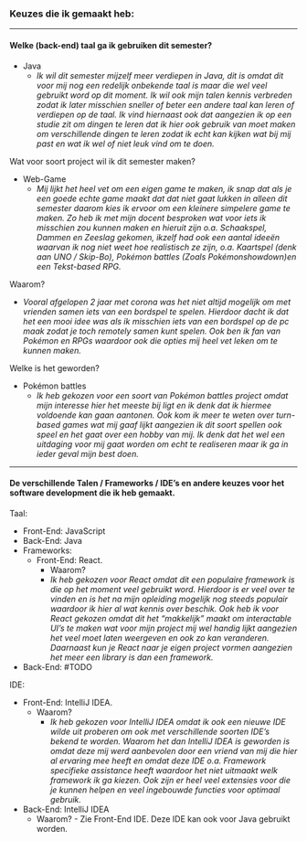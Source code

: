 ### Keuzes die ik gemaakt heb:
---

#### Welke (back-end) taal ga ik gebruiken dit semester?
- Java
	 - *Ik wil dit semester mijzelf meer verdiepen in Java, dit is omdat dit voor mij nog een redelijk onbekende taal is maar die wel veel gebruikt word op dit moment. Ik wil ook mijn talen kennis verbreden zodat ik later misschien sneller of beter een andere taal kan leren of verdiepen op de taal. Ik vind hiernaast ook dat aangezien ik op een studie zit om dingen te leren dat ik hier ook gebruik van moet maken om verschillende dingen te leren zodat ik echt kan kijken wat bij mij past en wat ik wel of niet leuk vind om te doen.*

Wat voor soort project wil ik dit semester maken?
- Web-Game
	 - *Mij lijkt het heel vet om een eigen game te maken, ik snap dat als je een goede echte game maakt dat dat niet gaat lukken in alleen dit semester daarom kies ik ervoor om een kleinere simpelere game te maken. Zo heb ik met mijn docent besproken wat voor iets ik misschien zou kunnen maken en hieruit zijn o.a. Schaakspel, Dammen en Zeeslag gekomen, ikzelf had ook een aantal ideeën waarvan ik nog niet weet hoe realistisch ze zijn, o.a. Kaartspel (denk aan UNO / Skip-Bo), Pokémon battles (Zoals Pokémonshowdown)en een Tekst-based RPG.*

Waarom?
 - *Vooral afgelopen 2 jaar met corona was het niet altijd mogelijk om met vrienden samen iets van een bordspel te spelen. Hierdoor dacht ik dat het een mooi idee was als ik misschien iets van een bordspel op de pc maak zodat je toch remotely samen kunt spelen. Ook ben ik fan van Pokémon en RPGs waardoor ook die opties mij heel vet leken om te kunnen maken.*
  
  Welke is het geworden?
- Pokémon battles
	- *Ik heb gekozen voor een soort van Pokémon battles project omdat mijn interesse hier het meeste bij ligt en ik denk dat ik hiermee voldoende kan gaan aantonen. Ook kom ik meer te weten over turn-based games wat mij gaaf lijkt aangezien ik dit soort spellen ook speel en het gaat over een hobby van mij. Ik denk dat het wel een uitdaging voor mij gaat worden om echt te realiseren maar ik ga in ieder geval mijn best doen.*
---
#### De verschillende Talen / Frameworks / IDE’s en andere keuzes voor het software development die ik heb gemaakt.

Taal:
- Front-End: JavaScript
- Back-End: Java
- Frameworks:
  - Front-End: React.
    - Waarom?
    - *Ik heb gekozen voor React omdat dit een populaire framework is die op het moment veel gebruikt word. Hierdoor is er veel over te vinden en is het na mijn opleiding mogelijk nog steeds populair waardoor ik hier al wat kennis over beschik. Ook heb ik voor React gekozen omdat dit het “makkelijk” maakt om interactable UI’s te maken wat voor mijn project mij wel handig lijkt aangezien het veel moet laten weergeven en ook zo kan veranderen. Daarnaast  kun je React naar je eigen project vormen aangezien het meer een library is dan een framework.*
- Back-End: #TODO

IDE:
- Front-End: IntelliJ IDEA. 
  - Waarom?
    - *Ik heb gekozen voor IntelliJ IDEA omdat ik ook een nieuwe IDE wilde uit proberen om ook met verschillende soorten IDE’s bekend te worden. Waarom het dan IntelliJ IDEA is geworden is omdat deze mij werd aanbevolen door een vriend van mij die hier al ervaring mee heeft en omdat deze IDE o.a. Framework specifieke assistance heeft waardoor het niet uitmaakt welk framework ik ga kiezen. Ook zijn er heel veel extensies voor die je kunnen helpen en veel ingebouwde functies voor optimaal gebruik.*
 - Back-End: IntelliJ IDEA
   - Waarom? - Zie Front-End IDE. Deze IDE kan ook voor Java gebruikt worden.
